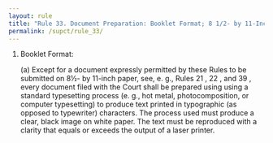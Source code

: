 ```yaml
---
layout: rule
title: "Rule 33. Document Preparation: Booklet Format; 8 1/2- by 11-Inch Paper Format"
permalink: /supct/rule_33/
---
```


1. Booklet Format:


    (a) Except for a document expressly permitted by these Rules to be submitted on 8½- by 11-inch paper, see, e. g., Rules 21 , 22 , and 39 , every document filed with the Court shall be prepared using using a standard typesetting process (e. g., hot metal, photocomposition, or computer typesetting) to produce text printed in typographic (as opposed to typewriter) characters. The process used must produce a clear, black image on white paper. The text must be reproduced with a clarity that equals or exceeds the output of a laser printer.